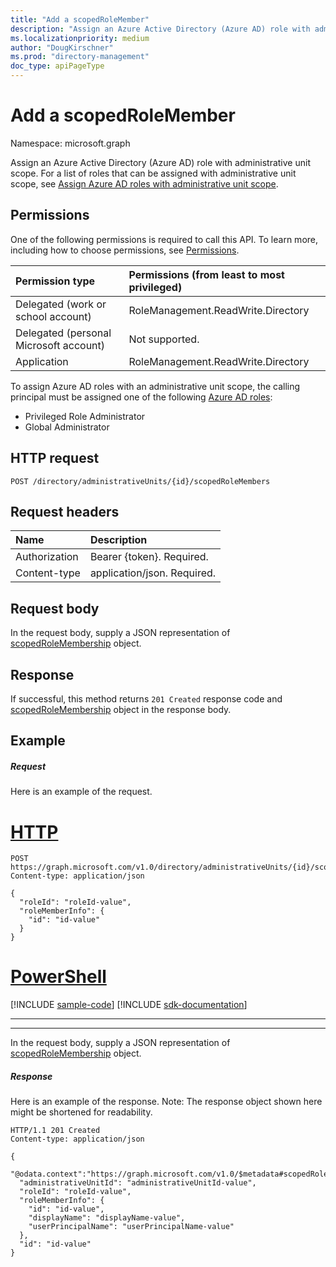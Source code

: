 ```yaml
---
title: "Add a scopedRoleMember"
description: "Assign an Azure Active Directory (Azure AD) role with administrative unit scope."
ms.localizationpriority: medium
author: "DougKirschner"
ms.prod: "directory-management"
doc_type: apiPageType
---
```


# Add a scopedRoleMember

Namespace: microsoft.graph

Assign an Azure Active Directory (Azure AD) role with administrative unit scope. For a list of roles that can be assigned with administrative unit scope, see [Assign Azure AD roles with administrative unit scope](/azure/active-directory/roles/admin-units-assign-roles).

## Permissions
One of the following permissions is required to call this API. To learn more, including how to choose permissions, see [Permissions](/graph/permissions-reference).


|Permission type      | Permissions (from least to most privileged)              |
|:--------------------|:---------------------------------------------------------|
|Delegated (work or school account) | RoleManagement.ReadWrite.Directory    |
|Delegated (personal Microsoft account) | Not supported.    |
|Application | RoleManagement.ReadWrite.Directory |

To assign Azure AD roles with an administrative unit scope, the calling principal must be assigned one of the following [Azure AD roles](/azure/active-directory/roles/permissions-reference):

* Privileged Role Administrator
* Global Administrator

## HTTP request
<!-- { "blockType": "ignored" } -->
```http
POST /directory/administrativeUnits/{id}/scopedRoleMembers
```
## Request headers
| Name      |Description|
|:----------|:----------|
| Authorization  | Bearer {token}. Required.|
| Content-type | application/json. Required. |

## Request body
In the request body, supply a JSON representation of [scopedRoleMembership](../resources/scopedrolemembership.md) object.

## Response

If successful, this method returns `201 Created` response code and [scopedRoleMembership](../resources/scopedrolemembership.md) object in the response body.

## Example
##### Request
Here is an example of the request.


# [HTTP](#tab/http)
<!-- {
  "blockType": "request",
  "name": "create_scopedrolemembership_from_administrativeunit"
}-->
```http
POST https://graph.microsoft.com/v1.0/directory/administrativeUnits/{id}/scopedRoleMembers
Content-type: application/json

{
  "roleId": "roleId-value",
  "roleMemberInfo": {
    "id": "id-value"
  }
}
```

# [PowerShell](#tab/powershell)
[!INCLUDE [sample-code](../includes/snippets/powershell/create-scopedrolemembership-from-administrativeunit-powershell-snippets.md)]
[!INCLUDE [sdk-documentation](../includes/snippets/snippets-sdk-documentation-link.md)]

---

---

In the request body, supply a JSON representation of [scopedRoleMembership](../resources/scopedrolemembership.md) object.
##### Response
Here is an example of the response. Note: The response object shown here might be shortened for readability.
<!-- {
  "blockType": "response",
  "truncated": true,
  "@odata.type": "microsoft.graph.scopedRoleMembership"
} -->
```http
HTTP/1.1 201 Created
Content-type: application/json

{
  "@odata.context":"https://graph.microsoft.com/v1.0/$metadata#scopedRoleMemberships/$entity",
  "administrativeUnitId": "administrativeUnitId-value",
  "roleId": "roleId-value",
  "roleMemberInfo": {
    "id": "id-value",
    "displayName": "displayName-value",
    "userPrincipalName": "userPrincipalName-value"
  },
  "id": "id-value"
}
```

<!-- uuid: 8fcb5dbc-d5aa-4681-8e31-b001d5168d79
2015-10-25 14:57:30 UTC -->
<!--
{
  "type": "#page.annotation",
  "description": "Create scopedRoleMembership",
  "keywords": "",
  "section": "documentation",
  "tocPath": "",
  "suppressions": [
  ]
}
-->
